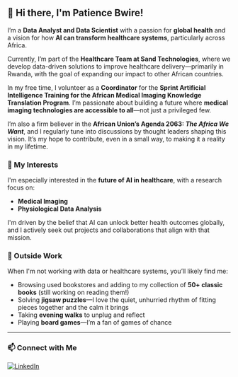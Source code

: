 ## 👋 Hi there, I'm Patience Bwire!

I’m a **Data Analyst and Data Scientist** with a passion for **global health** and a vision for how **AI can transform healthcare systems**, particularly across Africa.

Currently, I’m part of the **Healthcare Team at Sand Technologies**, where we develop data-driven solutions to improve healthcare delivery—primarily in Rwanda, with the goal of expanding our impact to other African countries.

In my free time, I volunteer as a **Coordinator** for the **Sprint Artificial Intelligence Training for the African Medical Imaging Knowledge Translation Program**. I’m passionate about building a future where **medical imaging technologies are accessible to all**—not just a privileged few.

I’m also a firm believer in the **African Union’s Agenda 2063: *The Africa We Want***, and I regularly tune into discussions by thought leaders shaping this vision. It’s my hope to contribute, even in a small way, to making it a reality in my lifetime.

### 🧠 My Interests

I'm especially interested in the **future of AI in healthcare**, with a research focus on:

* **Medical Imaging**
* **Physiological Data Analysis**

I'm driven by the belief that AI can unlock better health outcomes globally, and I actively seek out projects and collaborations that align with that mission.

### 🎨 Outside Work

When I'm not working with data or healthcare systems, you’ll likely find me:

* Browsing used bookstores and adding to my collection of **50+ classic books** (still working on reading them!)
* Solving **jigsaw puzzles**—I love the quiet, unhurried rhythm of fitting pieces together and the calm it brings
* Taking **evening walks** to unplug and reflect
* Playing **board games**—I’m a fan of games of chance 

---

### 📫 Connect with Me
[![LinkedIn](https://img.shields.io/badge/LinkedIn-Connect-blue?logo=linkedin)](https://www.linkedin.com/in/patience-bwire)

